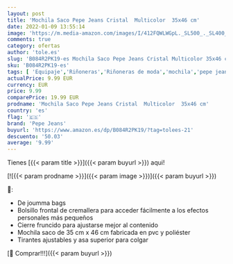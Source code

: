 ```yaml
---
layout: post
title: 'Mochila Saco Pepe Jeans Cristal  Multicolor  35x46 cm'
date: 2022-01-09 13:55:14
image: 'https://m.media-amazon.com/images/I/412FQWLWGpL._SL500_._SL400_.jpg'
comments: true
category: ofertas
author: 'tole.es'
slug: 'B084R2PK19-es Mochila Saco Pepe Jeans Cristal Multicolor 35x46 cm'
sku: 'B084R2PK19-es'
tags: [ 'Equipaje','Riñoneras','Riñoneras de moda','mochila','pepe jeans', ]
actualPrice: 9.99 EUR
currency: EUR
price: 9.99
comparePrice: 19.99 EUR
prodname: 'Mochila Saco Pepe Jeans Cristal  Multicolor  35x46 cm'
country: 'es'
flag: '🇪🇸'
brand: 'Pepe Jeans'
buyurl: 'https://www.amazon.es/dp/B084R2PK19/?tag=tolees-21'
descuento: '50.03'
average: '9.99'
---
```


Tienes [{{< param title >}}]({{< param buyurl >}}) aqui!

[![{{< param prodname >}}]({{< param image >}})]({{< param buyurl >}})

🔎:

- De joumma bags
- Bolsillo frontal de cremallera para acceder fácilmente a los efectos personales más pequeños
- Cierre fruncido para ajustarse mejor al contenido
- Mochila saco de 35 cm x 46 cm fabricada en pvc y poliéster
- Tirantes ajustables y asa superior para colgar

[🛒 Comprar!!!]({{< param buyurl >}})
